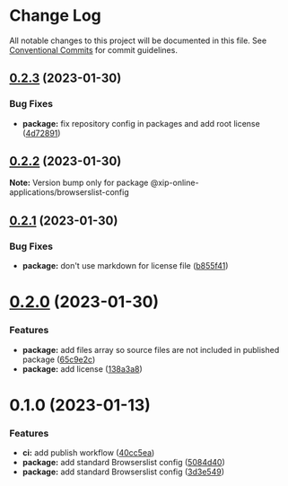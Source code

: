 # Change Log

All notable changes to this project will be documented in this file.
See [Conventional Commits](https://conventionalcommits.org) for commit guidelines.

## [0.2.3](https://github.com/xip-online-applications/configs/compare/@xip-online-applications/browserslist-config@0.2.2...@xip-online-applications/browserslist-config@0.2.3) (2023-01-30)

### Bug Fixes

- **package:** fix repository config in packages and add root license ([4d72891](https://github.com/xip-online-applications/configs/commit/4d728911fe22868ca0a5963569ce370a889a7f1a))

## [0.2.2](https://github.com/xip-online-applications/configs/compare/@xip-online-applications/browserslist-config@0.2.1...@xip-online-applications/browserslist-config@0.2.2) (2023-01-30)

**Note:** Version bump only for package @xip-online-applications/browserslist-config

## [0.2.1](https://github.com/xip-online-applications/configs/compare/@xip-online-applications/browserslist-config@0.2.0...@xip-online-applications/browserslist-config@0.2.1) (2023-01-30)

### Bug Fixes

- **package:** don't use markdown for license file ([b855f41](https://github.com/xip-online-applications/configs/commit/b855f41100d5748769b9996d6005e6dabbdc87db))

# [0.2.0](https://github.com/xip-online-applications/configs/compare/@xip-online-applications/browserslist-config@0.1.0...@xip-online-applications/browserslist-config@0.2.0) (2023-01-30)

### Features

- **package:** add files array so source files are not included in published package ([65c9e2c](https://github.com/xip-online-applications/configs/commit/65c9e2c09a74bb3ca31c2ddb4b79120aa0470ac0))
- **package:** add license ([138a3a8](https://github.com/xip-online-applications/configs/commit/138a3a8c5b0ef44e9832e5abf071aa33e734ff21))

# 0.1.0 (2023-01-13)

### Features

- **ci:** add publish workflow ([40cc5ea](https://github.com/xip-online-applications/configs/commit/40cc5eabfd830088ab3da7597c3ab8b00b030f34))
- **package:** add standard Browserslist config ([5084d40](https://github.com/xip-online-applications/configs/commit/5084d40288f75dac05d9c414d4b7abca0807016c))
- **package:** add standard Browserslist config ([3d3e549](https://github.com/xip-online-applications/configs/commit/3d3e549319d1234d5a90155346e27e1659475a11))
